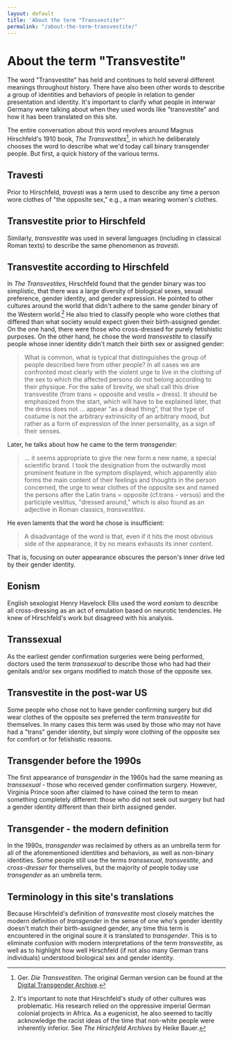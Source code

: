 ```yaml
---
layout: default
title: 'About the term "Transvestite"'
permalink: "/about-the-term-transvestite/"
---
```


# About the term "Transvestite"

The word "Transvestite" has held and continues to hold several different meanings throughout history. There have also been other words to describe a group of identities and behaviors of people in relation to gender presentation and identity. It's important to clarify what people in interwar Germany were talking about when they used words like "transvestite" and how it has been translated on this site.

The entire conversation about this word revolves around Magnus Hirschfeld's 1910 book, _The Transvestites_[^fn1], in which he deliberately chooses the word to describe what we'd today call binary transgender people. But first, a quick history of the various terms.

## Travesti

Prior to Hirschfeld, _travesti_ was a term used to describe any time a person wore clothes of "the opposite sex," e.g., a man wearing women's clothes.

## Transvestite prior to Hirschfeld

Similarly, _transvestite_ was used in several languages (including in classical Roman texts) to describe the same phenomenon as _travesti_.

## Transvestite according to Hirschfeld

In _The Transvestites_, Hirschfeld found that the gender binary was too simplistic, that there was a large diversity of biological sexes, sexual preference, gender identity, and gender expression. He pointed to other cultures around the world that didn't adhere to the same gender binary of the Western world.[^fn2] He also tried to classify people who wore clothes that differed than what society would expect given their birth-assigned gender. On the one hand, there were those who cross-dressed for purely fetishistic purposes. On the other hand, he chose the word _transvestite_ to classify people whose inner identity didn't match their birth sex or assigned gender:

> What is common, what is typical that distinguishes the group of people described here from other people? In all cases we are confronted most clearly with the violent urge to live in the clothing of the sex to which the affected persons do not belong according to their physique. For the sake of brevity, we shall call this drive transvestite (from trans = opposite and vestis = dress). It should be emphasized from the start, which will have to be explained later, that the dress does not &hellip; appear “as a dead thing”, that the type of costume is not the arbitrary extrinsicity of an arbitrary mood, but rather as a form of expression of the inner personality, as a sign of their senses.

Later, he talks about how he came to the term _transgender_:

> &hellip; it seems appropriate to give the new form a new name, a special scientific brand. I took the designation from the outwardly most prominent feature in the symptom displayed, which apparently also forms the main content of their feelings and thoughts in the person concerned, the urge to wear clothes of the opposite sex and named the persons after the Latin trans = opposite (cf.trans - versus) and the participle vestitus, "dressed around," which is also found as an adjective in Roman classics, _transvestites_.

He even laments that the word he chose is insufficient:

> A disadvantage of the word is that, even if it hits the most obvious side of the appearance, it by no means exhausts its inner content.

That is, focusing on outer appearance obscures the person's inner drive led by their gender identity.

## Eonism

English sexologist Henry Havelock Ellis used the word _eonism_ to describe all cross-dressing as an act of emulation based on neurotic tendencies. He knew of Hirschfeld's work but disagreed with his analysis.

## Transsexual

As the earliest gender confirmation surgeries were being performed, doctors used the term _transsexual_ to describe those who had had their genitals and/or sex organs modified to match those of the opposite sex.

## Transvestite in the post-war US

Some people who chose not to have gender confirming surgery but did wear clothes of the opposite sex preferred the term _transvestite_ for themselves. In many cases this term was used by those who may not have had a "trans" gender identity, but simply wore clothing of the opposite sex for comfort or for fetishistic reasons.

## Transgender before the 1990s

The first appearance of _transgender_ in the 1960s had the same meaning as _transsexual_ - those who received gender confirmation surgery. However, Virginia Prince soon after claimed to have coined the term to mean something completely different: those who did not seek out surgery but had a gender identity different than their birth assigned gender.

## Transgender - the modern definition

In the 1990s, _transgender_ was reclaimed by others as an umbrella term for all of the aforementioned identities and behaviors, as well as non-binary identities. Some people still use the terms _transsexual_, _transvestite_, and _cross-dresser_ for themselves, but the majority of people today use _transgender_ as an umbrella term.

## Terminology in this site's translations

Because Hirschfeld's definition of _transvestite_ most closely matches the modern definition of _transgender_ in the sense of one who's gender identity doesn't match their birth-assigned gender, any time this term is encountered in the original soure it is translated to _transgender_. This is to eliminate confusion with modern interpretations of the term _transvestite_, as well as to highlight how well Hirschfeld (if not also many German trans individuals) understood biological sex and gender identity.

[^fn1]: Ger. _Die Transvestiten_. The original German version can be found at the [Digital Transgender Archive](https://www.digitaltransgenderarchive.net/news/2016-08-die-transvestiten-sexology-and-pivotal-moments-in-trans-history).
[^fn2]: It's important to note that Hirschfeld's study of other cultures was problematic. His research relied on the oppressive imperial German colonial projects in Africa. As a eugenicist, he also seemed to tacitly acknowledge the racist ideas of the time that non-white people were inherently inferior. See _The Hirschfeld Archives_ by Heike Bauer.